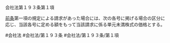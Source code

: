 会社法第１９３条第１項

[前条](会社法＿＿＿＿第１９２条第１項)第一項の規定による請求があった場合には、次の各号に掲げる場合の区分に応じ、当該各号に定める額をもって当該請求に係る単元未満株式の価格とする。

#会社法
#会社法/第１９３条
#会社法/第１９３条/第１項
